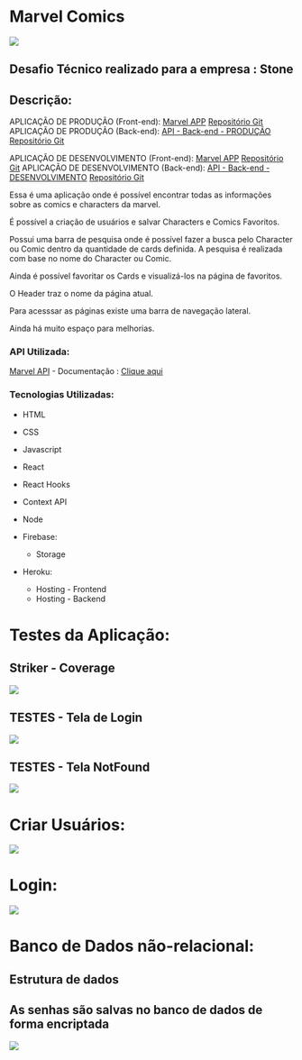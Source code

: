 # Marvel Comics

<img
  src="https://firebasestorage.googleapis.com/v0/b/my-app-98f0b.appspot.com/o/logo-stone.png?alt=media&token=8bf4d7f5-cfc7-41f0-9c6c-39ac8e2d9f72"
/>

<h2>Desafio Técnico realizado para a empresa : Stone</h2>

## Descrição:
APLICAÇÃO DE PRODUÇÃO (Front-end):
[Marvel APP](https://marvelapp-thiagocristhian.herokuapp.com/ "Marvel APP")
[Repositório Git](https://github.com/thiagocristhianferreira/my-app)
APLICAÇÃO DE PRODUÇÃO (Back-end):
[API - Back-end - PRODUÇÃO](https://marvelapp-prod-back.herokuapp.com/ "API - Back-end - PRODUÇÃO")
[Repositório Git](https://github.com/thiagocristhianferreira/my-app-backend)

APLICAÇÃO DE DESENVOLVIMENTO (Front-end):
[Marvel APP](https://marvelapp-development-thiagoc.herokuapp.com/ "Marvel APP")
[Repositório Git](https://github.com/thiagocristhianferreira/my-app)
APLICAÇÃO DE DESENVOLVIMENTO (Back-end):
[API - Back-end - DESENVOLVIMENTO](https://marvelapp-dev-back.herokuapp.com/ "API - Back-end - DESENVOLVIMENTO")
[Repositório Git](https://github.com/thiagocristhianferreira/my-app-backend)

Essa é uma aplicação onde é possível encontrar todas as informações sobre as comics e characters da marvel.

É possível a criação de usuários e salvar Characters e Comics Favoritos.

Possui uma barra de pesquisa onde é possível fazer a busca pelo Character ou Comic dentro da quantidade de cards definida. A pesquisa é realizada com base no nome do Character ou Comic.

Ainda é possível favoritar os Cards e visualizá-los na página de favoritos.

O Header traz o nome da página atual.

Para acesssar as páginas existe uma barra de navegação lateral.

Ainda há muito espaço para melhorias.

### API Utilizada: 

[Marvel API](https://developer.marvel.com "Marvel API") - Documentação : [Clique aqui](https://developer.marvel.com/docs "Clique aqui")

### Tecnologias Utilizadas: 

- HTML
- CSS
- Javascript
- React
- React Hooks
- Context API
- Node
- Firebase:
  * Storage

- Heroku:
  * Hosting - Frontend
  * Hosting - Backend


# Testes da Aplicação:

<h2>Striker - Coverage</h2>
<img
  src="https://firebasestorage.googleapis.com/v0/b/my-app-98f0b.appspot.com/o/Captura%20de%20tela%20de%202021-05-31%2000-54-35.png?alt=media&token=5f456a0a-d6ab-4038-9325-037df4d0a1e5"
/>

<h2>TESTES - Tela de Login</h2>
<img
  src="https://firebasestorage.googleapis.com/v0/b/my-app-98f0b.appspot.com/o/Captura%20de%20tela%20de%202021-05-31%2000-57-05.png?alt=media&token=a2d74d53-276e-4f32-b037-84345ade2366"
/>

<h2>TESTES - Tela NotFound</h2>
<img
  src="https://firebasestorage.googleapis.com/v0/b/my-app-98f0b.appspot.com/o/Captura%20de%20tela%20de%202021-05-31%2000-57-34.png?alt=media&token=dc2ed268-75bd-4af0-9b86-8c3b48f981eb"
/>


# Criar Usuários:
<img
  src="https://firebasestorage.googleapis.com/v0/b/my-app-98f0b.appspot.com/o/Captura%20de%20tela%20de%202021-06-22%2000-34-36.png?alt=media&token=9f3d1d07-5eb2-41dc-a301-75dca6a7b05e"
/>

# Login:
<img
  src="https://firebasestorage.googleapis.com/v0/b/my-app-98f0b.appspot.com/o/Captura%20de%20tela%20de%202021-06-22%2000-34-36.png?alt=media&token=9f3d1d07-5eb2-41dc-a301-75dca6a7b05e"
/>


# Banco de Dados não-relacional:

<h2>Estrutura de dados</h2>
<h2>As senhas são salvas no banco de dados de forma encriptada</h2>
<img
  src="https://firebasestorage.googleapis.com/v0/b/my-app-98f0b.appspot.com/o/Captura%20de%20tela%20de%202021-07-04%2022-23-04.png?alt=media&token=f47846a3-fe41-4f3b-8192-9182294b18f8"
/>
